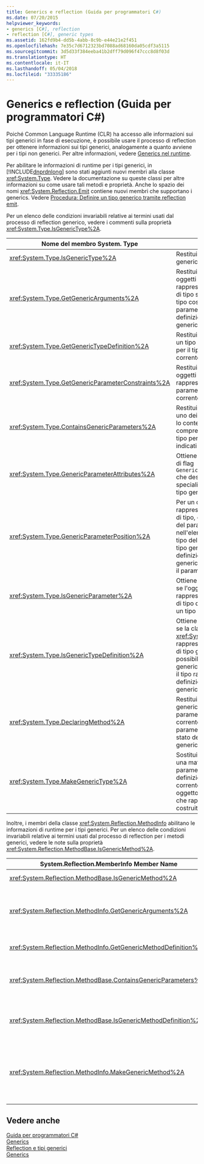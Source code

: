 ```yaml
---
title: Generics e reflection (Guida per programmatori C#)
ms.date: 07/20/2015
helpviewer_keywords:
- generics [C#], reflection
- reflection [C#], generic types
ms.assetid: 162fd9b4-dd5b-4abb-8c9b-e44e21e2f451
ms.openlocfilehash: 7e35c7d6712323bd7088ad68160da05cdf3a5115
ms.sourcegitcommit: 3d5d33f384eeba41b2dff79d096f47ccc8d8f03d
ms.translationtype: HT
ms.contentlocale: it-IT
ms.lasthandoff: 05/04/2018
ms.locfileid: "33335186"
---
```

# <a name="generics-and-reflection-c-programming-guide"></a>Generics e reflection (Guida per programmatori C#)
Poiché Common Language Runtime (CLR) ha accesso alle informazioni sui tipi generici in fase di esecuzione, è possibile usare il processo di reflection per ottenere informazioni sui tipi generici, analogamente a quanto avviene per i tipi non generici. Per altre informazioni, vedere [Generics nel runtime](../../../csharp/programming-guide/generics/generics-in-the-run-time.md).  
  
 Per abilitare le informazioni di runtime per i tipi generici, in [!INCLUDE[dnprdnlong](~/includes/dnprdnlong-md.md)] sono stati aggiunti nuovi membri alla classe <xref:System.Type>. Vedere la documentazione su queste classi per altre informazioni su come usare tali metodi e proprietà. Anche lo spazio dei nomi <xref:System.Reflection.Emit> contiene nuovi membri che supportano i generics. Vedere [Procedura: Definire un tipo generico tramite reflection emit](../../../framework/reflection-and-codedom/how-to-define-a-generic-type-with-reflection-emit.md).  
  
 Per un elenco delle condizioni invariabili relative ai termini usati dal processo di reflection generico, vedere i commenti sulla proprietà <xref:System.Type.IsGenericType%2A>.  
  
|Nome del membro System. Type|Descrizione|  
|-----------------------------|-----------------|  
|<xref:System.Type.IsGenericType%2A>|Restituisce true se un tipo è generico.|  
|<xref:System.Type.GetGenericArguments%2A>|Restituisce una matrice di oggetti `Type` che rappresentano gli argomenti di tipo specificati per un tipo costruito oppure i parametri di tipo di una definizione di un tipo generico.|  
|<xref:System.Type.GetGenericTypeDefinition%2A>|Restituisce la definizione di un tipo generico sottostante per il tipo costruito corrente.|  
|<xref:System.Type.GetGenericParameterConstraints%2A>|Restituisce una matrice di oggetti `Type` che rappresentano i vincoli sul parametro di tipo generico corrente.|  
|<xref:System.Type.ContainsGenericParameters%2A>|Restituisce true se il tipo o uno dei tipi o dei metodi che lo contengono comprendono parametri di tipo per cui non sono stati indicati tipi specifici.|  
|<xref:System.Type.GenericParameterAttributes%2A>|Ottiene una combinazione di flag `GenericParameterAttributes` che descrivono i vincoli speciali del parametro di tipo generico corrente.|  
|<xref:System.Type.GenericParameterPosition%2A>|Per un oggetto `Type` che rappresenta un parametro di tipo, ottiene la posizione del parametro di tipo nell'elenco dei parametri di tipo della definizione di un tipo generico o della definizione di un metodo generico che ha dichiarato il parametro di tipo.|  
|<xref:System.Type.IsGenericParameter%2A>|Ottiene un valore che indica se l'oggetto `Type` corrente rappresenta un parametro di tipo di una definizione di un tipo o metodo generico.|  
|<xref:System.Type.IsGenericTypeDefinition%2A>|Ottiene un valore che indica se la classe <xref:System.Type> corrente rappresenta una definizione di tipo generico, da cui è possibile costruire altri tipi generici. Restituisce true se il tipo rappresenta la definizione di un tipo generico.|  
|<xref:System.Type.DeclaringMethod%2A>|Restituisce il metodo generico che ha definito il parametro di tipo generico corrente oppure Null se il parametro di tipo non è stato definito da un metodo generico.|  
|<xref:System.Type.MakeGenericType%2A>|Sostituisce gli elementi di una matrice di tipi ai parametri di tipo della definizione di tipo generico corrente e restituisce un oggetto <xref:System.Type> che rappresenta il tipo costruito risultante.|  
  
 Inoltre, i membri della classe <xref:System.Reflection.MethodInfo> abilitano le informazioni di runtime per i tipi generici. Per un elenco delle condizioni invariabili relative ai termini usati dal processo di reflection per i metodi generici, vedere le note sulla proprietà <xref:System.Reflection.MethodBase.IsGenericMethod%2A>.  
  
|System.Reflection.MemberInfo Member Name|Descrizione|  
|----------------------------------------------|-----------------|  
|<xref:System.Reflection.MethodBase.IsGenericMethod%2A>|Restituisce true se un metodo è generico.|  
|<xref:System.Reflection.MethodInfo.GetGenericArguments%2A>|Restituisce una matrice di oggetti Type che rappresentano gli argomenti di tipo di un metodo generico costruito oppure i parametri di tipo di una definizione di un metodo generico.|  
|<xref:System.Reflection.MethodInfo.GetGenericMethodDefinition%2A>|Restituisce la definizione di un metodo generico sottostante per il metodo costruito corrente.|  
|<xref:System.Reflection.MethodBase.ContainsGenericParameters%2A>|Restituisce true se il metodo o uno dei tipi che lo contengono comprendono parametri di tipo per cui non sono stati indicati tipi specifici.|  
|<xref:System.Reflection.MethodBase.IsGenericMethodDefinition%2A>|Restituisce true se l'oggetto <xref:System.Reflection.MethodInfo> corrente rappresenta la definizione di un metodo generico.|  
|<xref:System.Reflection.MethodInfo.MakeGenericMethod%2A>|Sostituisce con gli elementi di una matrice di tipi i parametri di tipo della definizione di metodo generica corrente e restituisce un oggetto <xref:System.Reflection.MethodInfo> che rappresenta il metodo costruito risultante.|  
  
## <a name="see-also"></a>Vedere anche  
 [Guida per programmatori C#](../../../csharp/programming-guide/index.md)  
 [Generics](../../../csharp/programming-guide/generics/index.md)  
 [Reflection e tipi generici](../../../framework/reflection-and-codedom/reflection-and-generic-types.md)  
 [Generics](~/docs/standard/generics/index.md)
